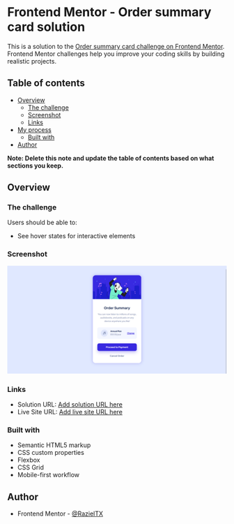 # Frontend Mentor - Order summary card solution

This is a solution to the [Order summary card challenge on Frontend Mentor](https://www.frontendmentor.io/challenges/order-summary-component-QlPmajDUj). Frontend Mentor challenges help you improve your coding skills by building realistic projects. 

## Table of contents

- [Overview](#overview)
  - [The challenge](#the-challenge)
  - [Screenshot](#screenshot)
  - [Links](#links)
- [My process](#my-process)
  - [Built with](#built-with)
- [Author](#author)

**Note: Delete this note and update the table of contents based on what sections you keep.**

## Overview

### The challenge

Users should be able to:

- See hover states for interactive elements

### Screenshot

![](./images/screenshot.png)

### Links

- Solution URL: [Add solution URL here](https://github.com/RazielTX/order-summary-fmio)
- Live Site URL: [Add live site URL here](https://razieltx.github.io/order-summary-fmio/)

### Built with

- Semantic HTML5 markup
- CSS custom properties
- Flexbox
- CSS Grid
- Mobile-first workflow

## Author

- Frontend Mentor - [@RazielTX](https://www.frontendmentor.io/profile/RazielTX)
